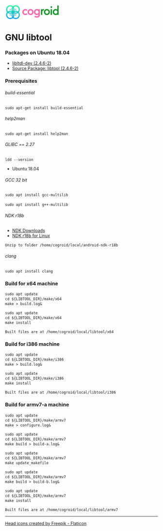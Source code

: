 [![cogroid.com](https://github.com/cogroid/resources/raw/main/images/banner/cogroid-48.png)](https://cogroid.com)

# GNU libtool

### Packages on Ubuntu 18.04

* [libltdl-dev (2.4.6-2)](https://packages.ubuntu.com/bionic/libltdl-dev)
* [Source Package: libtool (2.4.6-2)](https://packages.ubuntu.com/source/bionic/libtool)

### Prerequisites

###### build-essential

```
sudo apt-get install build-essential
```

###### help2man

```
sudo apt-get install help2man
```

###### GLIBC == 2.27

```
ldd --version
```

* Ubuntu 18.04

###### GCC 32 bit

```
sudo apt install gcc-multilib

sudo apt install g++-multilib
```

###### NDK r18b

* [NDK Downloads](https://developer.android.com/ndk/downloads)
* [NDK r18b for Linux](https://dl.google.com/android/repository/android-ndk-r18b-linux-x86_64.zip)

```
Unzip to folder /home/cogroid/local/android-ndk-r18b
```

###### clang

```
sudo apt install clang
```

### Build for x64 machine

```
sudo apt update
cd ${LIBTOOL_DIR}/make/x64
make > build.log&
```

```
sudo apt update
cd ${LIBTOOL_DIR}/make/x64
make install
```

```
Built files are at /home/cogroid/local/libtool/x64
```

### Build for i386 machine

```
sudo apt update
cd ${LIBTOOL_DIR}/make/i386
make > build.log&
```

```
sudo apt update
cd ${LIBTOOL_DIR}/make/i386
make install
```

```
Built files are at /home/cogroid/local/libtool/i386
```

### Build for armv7-a machine

```
sudo apt update
cd ${LIBTOOL_DIR}/make/armv7
make > configure.log&
```

```
sudo apt update
cd ${LIBTOOL_DIR}/make/armv7
make build > build-a.log&
```

```
sudo apt update
cd ${LIBTOOL_DIR}/make/armv7
make update_makefile
```

```
sudo apt update
cd ${LIBTOOL_DIR}/make/armv7
make build > build-b.log&
```

```
sudo apt update
cd ${LIBTOOL_DIR}/make/armv7
make install
```

```
Built files are at /home/cogroid/local/libtool/armv7
```

---
[Head icons created by Freepik - Flaticon](https://www.flaticon.com/free-icons/head)
